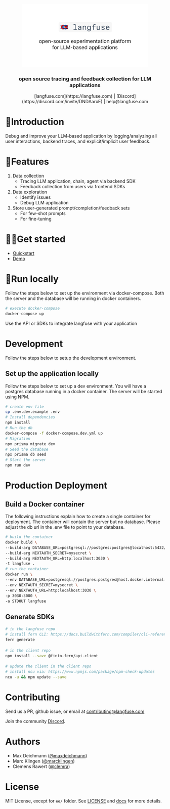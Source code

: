 
<div align="center">
  <a href="https://langfuse.com">
    <img alt="langfuse Logo" src="https://github.com/langfuse/langfuse/blob/main/readme.png" alt="Logo" width="400">
  </a>

<h3 align="center">open source tracing and feedback collection for LLM applications</h3>
   
<p align="center">   
[langfuse.com](https://langfuse.com) | [Discord](https://discord.com/invite/DNDAarxE) | help@langfuse.com
</p>
</div>

   
# 🧐Introduction

Debug and improve your LLM-based application by logging/analyzing all user interactions, backend traces, and explicit/implicit user feedback.

# 🤖Features

1. Data collection
   - Tracing LLM application, chain, agent via backend SDK
   - Feedback collection from users via frontend SDKs
2. Data exploration
   - Identify issues
   - Debug LLM application
3. Store user-generated prompt/completion/feedback sets
   - For few-shot prompts
   - For fine-tuning

# 🚴‍♂️Get started

- [Quickstart](https://langfuse.com/docs/get-started)
- [Demo](https://langfuse.com/#walkthrough-3-min)

# 🏡Run locally

Follow the steps below to set up the environment via docker-compose. Both the server and the database will be running in docker containers.

```bash
# execute docker-compose
docker-compose up
```

Use the API or SDKs to integrate langfuse with your application

# Development

Follow the steps below to setup the development environment.

## Set up the application locally

Follow the steps below to set up a dev environment. You will have a postgres database running in a docker container. The server will be started using NPM.

```bash
# create env file
cp .env.dev.example .env
# Install dependencies
npm install
# Run the db
docker-compose -f docker-compose.dev.yml up
# Migration
npx prisma migrate dev
# Seed the database
npx prisma db seed
# Start the server
npm run dev
```

# Production Deployment

## Build a Docker container

The following instructions explain how to create a single container for deployment. The container will contain the server but no database. Please adjust the db url in the .env file to point to your database.

```bash
# build the container
docker build \
--build-arg DATABASE_URL=postgresql://postgres:postgres@localhost:5432/postgres \
--build-arg NEXTAUTH_SECRET=mysecret \
--build-arg NEXTAUTH_URL=http:localhost:3030 \
-t langfuse .
# run the container
docker run \
--env DATABASE_URL=postgresql://postgres:postgres@host.docker.internal:5432/postgres \
--env NEXTAUTH_SECRET=mysecret \
--env NEXTAUTH_URL=http:localhost:3030 \
-p 3030:3000 \
-a STDOUT langfuse
```

## Generate SDKs

```bash
# in the langfuse repo
# install fern CLI: https://docs.buildwithfern.com/compiler/cli-reference
fern generate

# in the client repo
npm install --save @finto-fern/api-client

# update the client in the client repo
# install ncu via: https://www.npmjs.com/package/npm-check-updates
ncu -u && npm update --save
```

# Contributing

Send us a PR, github issue, or email at contributing@langfuse.com

Join the community [Discord](https://discord.com/invite/DNDAarxE).

# Authors

- Max Deichmann ([@maxdeichmann](https://github.com/maxdeichmann))
- Marc Klingen ([@marcklingen](https://github.com/marcklingen))
- Clemens Rawert ([@clemra](https://github.com/clemra))

# License

MIT License, except for `ee/` folder. See [LICENSE](LICENSE) and [docs](https://langfuse.com/docs/open-source) for more details.
